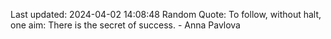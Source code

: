 Last updated: 2024-04-02 14:08:48
Random Quote: To follow, without halt, one aim: There is the secret of success. - Anna Pavlova
